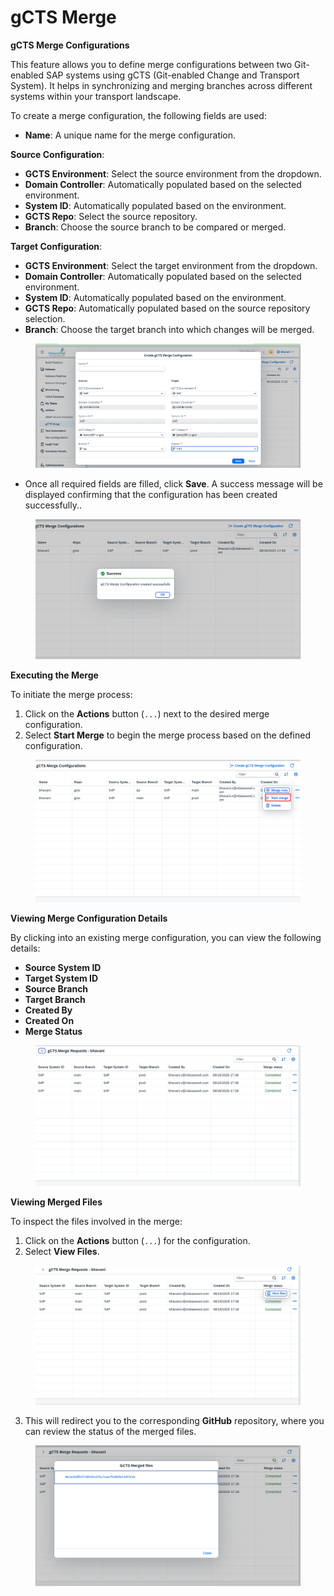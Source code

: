 # gCTS Merge

**gCTS Merge Configurations**

This feature allows you to define merge configurations between two Git-enabled SAP systems using gCTS (Git-enabled Change and Transport System). It helps in synchronizing and merging branches across different systems within your transport landscape.

To create a merge configuration, the following fields are used:

* **Name**: A unique name for the merge configuration.

**Source Configuration**:

* **GCTS Environment**: Select the source environment from the dropdown.
* **Domain Controller**: Automatically populated based on the selected environment.
* **System ID**: Automatically populated based on the environment.
* **GCTS Repo**: Select the source repository.
* **Branch**: Choose the source branch to be compared or merged.

**Target Configuration**:

* **GCTS Environment**: Select the target environment from the dropdown.
* **Domain Controller**: Automatically populated based on the selected environment.
* **System ID**: Automatically populated based on the environment.
* **GCTS Repo**: Automatically populated based on the source repository selection.
* **Branch**: Choose the target branch into which changes will be merged.

<figure><img src="../../.gitbook/assets/image (2) (1) (1) (1) (1) (1) (1) (1) (1) (1) (1) (1) (1) (1) (1) (1) (1) (1) (1) (1).png" alt=""><figcaption></figcaption></figure>

* Once all required fields are filled, click **Save**. A success message will be displayed confirming that the configuration has been created successfully..

<figure><img src="../../.gitbook/assets/image (1) (1) (1) (1) (1) (1) (1) (1) (1) (1) (1) (1) (1) (1) (1) (1) (1) (1) (1) (1) (1) (1) (1) (1).png" alt=""><figcaption></figcaption></figure>

**Executing the Merge**

To initiate the merge process:

1. Click on the **Actions** button (`...`) next to the desired merge configuration.
2. Select **Start Merge** to begin the merge process based on the defined configuration.

<figure><img src="../../.gitbook/assets/image (4) (1) (1) (1) (1) (1) (1) (1) (1) (1) (1) (1) (1) (1) (1) (1).png" alt=""><figcaption></figcaption></figure>

**Viewing Merge Configuration Details**

By clicking into an existing merge configuration, you can view the following details:

* **Source System ID**
* **Target System ID**
* **Source Branch**
* **Target Branch**
* **Created By**
* **Created On**
* **Merge Status**

<figure><img src="../../.gitbook/assets/image (5) (1) (1) (1) (1) (1) (1) (1) (1) (1) (1) (1) (1) (1).png" alt=""><figcaption></figcaption></figure>

**Viewing Merged Files**

To inspect the files involved in the merge:

1. Click on the **Actions** button (`...`) for the configuration.
2. Select **View Files**.

<figure><img src="../../.gitbook/assets/image (6) (1) (1) (1) (1) (1) (1) (1) (1) (1).png" alt=""><figcaption></figcaption></figure>

3. This will redirect you to the corresponding **GitHub** repository, where you can review the status of the merged files.

<figure><img src="../../.gitbook/assets/image (7) (1) (1) (1) (1) (1) (1) (1) (1).png" alt=""><figcaption></figcaption></figure>
